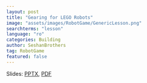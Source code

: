 ```yaml
---
layout: post
title: "Gearing for LEGO Robots"
image: "assets/images/RobotGame/GenericLesson.png"
searchterms: "lesson"
language: "ro"
categories: Building
author: SeshanBrothers
tag: RobotGame
featured: false
---
```




Slides: <a href="/translations/ro/RobotGame/Gears (rom).pptx">PPTX</a>, <a href="/translations/ro/RobotGame/Gears (rom).pdf">PDF </a>

